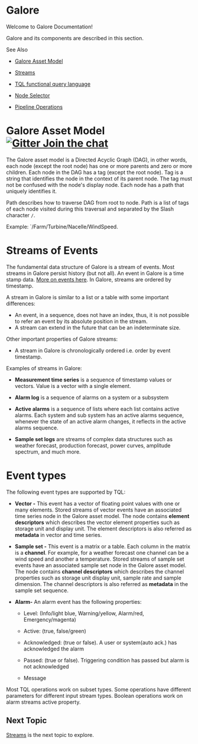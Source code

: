  
# Galore 
Welcome to Galore Documentation! 

Galore and its components are described in this section. 

See Also

  - [Galore Asset Model](#Galore-Documentation)

  - [Streams](streams.md)

  - [TQL functional query language](TQL%20Syntax.md)

  - [Node Selector](Node%20Selector.md)
 
  - [Pipeline Operations](Pipeline%20Operations.md)


# Galore Asset Model [![Gitter Join the chat](https://badges.gitter.im/Join%20Chat.svg)](https://gitter.im/kognifai/Lobby)


The Galore asset model is a Directed Acyclic Graph (DAG), in other words, each node (except the root node) has one or more parents and zero or more children. Each node in the DAG has a tag (except the root node). Tag is a string that identifies the node in the context of its parent node. The tag must not be confused with the node's display node. Each node has a path that uniquely identifies it. 

Path describes how to traverse DAG from root to node. Path is a list of tags of each node visited during this traversal and separated by the Slash character `/`.

Example: `/Farm/Turbine/Nacelle/WindSpeed.

# Streams of Events

The fundamental data structure of Galore is a stream of events. Most streams in Galore persist history (but not all). An event in Galore is a time stamp data. [More on events here](#event-types). In Galore, streams are ordered by timestamp.

A stream in Galore is similar to a list or a table with some important differences:

-   An event, in a sequence, does not have an index, thus, it is not possible to
    refer an event by its absolute position in the stream.
-   A stream can extend in the future that can be an indeterminate size.

Other important properties of Galore streams:

-   A stream in Galore is chronologically ordered i.e. order by event timestamp.

Examples of streams in Galore:

-  **Measurement time series** is a sequence of timestamp values or vectors. Value is a vector with a single element.

-  **Alarm log** is a sequence of alarms on a system or a subsystem

- **Active alarms** is a sequence of lists where each list contains active alarms. Each system and sub system has an active alarms sequence, whenever the state of an active alarm changes, it reflects in the active alarms sequence.

-  **Sample set logs** are streams of complex data structures such as weather forecast, production forecast, power curves,           amplitude spectrum, and much more.

# Event types 

The following event types are supported by TQL:

-   **Vector -** This event has a vector of floating point values with one or many elements. Stored streams of vector events have an associated time series node in the Galore asset model. The node contains **element descriptors** which describes the vector element properties such as storage unit and display unit. The element descriptors is also referred as **metadata** in vector and time series.

-   **Sample set -** This event is a matrix or a table. Each column in the matrix is a **channel**. 
      For example,  for a weather forecast one channel can be a wind speed and another a temperature. 
    Stored streams of sample set events have an associated sample set node in the Galore asset model. The node contains **channel descriptors** which describes the channel properties such as storage unit display unit, sample rate and sample dimension. The channel descriptors is also referred as **metadata** in the sample set sequence.

-   **Alarm-** An alarm event has the following properties:

    -   Level: (Info/light blue, Warning/yellow, Alarm/red,
        Emergency/magenta)

    -   Active: (true, false/green)

    -   Acknowledged: (true or false). A user or system(auto ack.) has
        acknowledged the alarm

    -   Passed: (true or false). Triggering condition has passed but
        alarm is not acknowledged

    -   Message

Most TQL operations work on subset types. Some operations have different parameters for different input stream types. Boolean
operations work on alarm streams active property.

## Next Topic
[Streams](streams.md) is the next topic to explore. 
